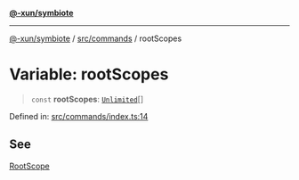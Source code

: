 [**@-xun/symbiote**](../../../README.md)

***

[@-xun/symbiote](../../../README.md) / [src/commands](../README.md) / rootScopes

# Variable: rootScopes

> `const` **rootScopes**: [`Unlimited`](../../configure/enumerations/UnlimitedGlobalScope.md#unlimited)[]

Defined in: [src/commands/index.ts:14](https://github.com/Xunnamius/symbiote/blob/bf93fc6ee8086ef7d92447ad716f3811a334edee/src/commands/index.ts#L14)

## See

[RootScope](../../configure/enumerations/UnlimitedGlobalScope.md)
